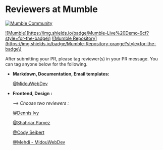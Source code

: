 # Reviewers at Mumble

<a href="https://discord.gg/9Du4KUY3dE">![Mumble Community](https://img.shields.io/discord/825371211399692308?label=Mumble%20Community&style=for-the-badge&logo=Discord)</a>

[!\[Mumble\]\(https://img.shields.io/badge/Mumble-Live%20Demo-9cf?style=for-the-badge\)](https://www.mumble.dev) [!\[Mumble Repository\]\(https://img.shields.io/badge/Mumble-Repository-orange?style=for-the-badge\)](https://github.com/divanov11/Mumble)

After submitting your PR, please tag reviewer\(s\) in your PR message. You can tag anyone below for the following.

* **Markdown, Documentation, Email templates:**

  [@MidouWebDev](https://github.com/MidouWebDev)

* **Frontend, Design :**

  --&gt; _Choose two reviewers :_

  [@Dennis Ivy](https://github.com/divanov11)

  [@Shahriar Parvez](https://github.com/Mr-spShuvo)

  [@Cody Seibert](https://github.com/codyseibert)

  [@Mehdi - MidouWebDev](https://github.com/MidouWebDev)

